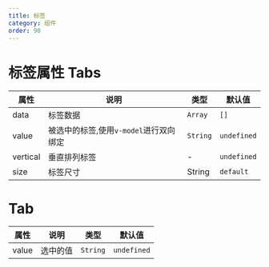 ```yaml
---
title: 标签
category: 组件
order: 90
---
```


# 标签属性 Tabs
| 属性 | 说明 | 类型 | 默认值 |
| --- | --- | --- | --- |
| data | 标签数据 | `Array` | `[]` |
| value | 被选中的标签,使用`v-model`进行双向绑定 | `String`| `undefined`|
| vertical | 垂直排列标签 | - | `undefined` |
| size | 标签尺寸 | String | `default` |
# Tab
| 属性 | 说明 | 类型 | 默认值 |
| --- | --- | --- | --- |
| value | 选中的值 | `String` | `undefined` |
